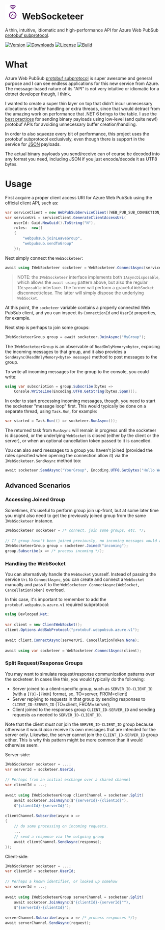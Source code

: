 ![Icon](https://raw.githubusercontent.com/devlooped/WebSocketeer/main/assets/img/icon.png) WebSocketeer
============

A thin, intuitive, idiomatic and high-performance API for 
Azure Web PubSub [protobuf subprotocol](https://docs.microsoft.com/en-us/azure/azure-web-pubsub/reference-protobuf-webpubsub-subprotocol).

[![Version](https://img.shields.io/nuget/v/WebSocketeer.svg?color=royalblue)](https://www.nuget.org/packages/WebSocketeer)
[![Downloads](https://img.shields.io/nuget/dt/WebSocketeer.svg?color=green)](https://www.nuget.org/packages/WebSocketeer)
[![License](https://img.shields.io/github/license/devlooped/WebSocketeer.svg?color=blue)](https://github.com/devlooped/WebSocketeer/blob/main/license.txt)
[![Build](https://github.com/devlooped/WebSocketeer/workflows/build/badge.svg?branch=main)](https://github.com/devlooped/WebSocketeer/actions)

# What

Azure Web PubSub [protobuf subprotocol](https://docs.microsoft.com/en-us/azure/azure-web-pubsub/reference-protobuf-webpubsub-subprotocol) 
is super awesome and general purpose and I can see endless applications 
for this new service from Azure. The message-based nature of its "API" is 
not very intuitive or idiomatic for a dotnet developer though, I think. 

I wanted to create a super thin layer on top that didn't incur unnecessary 
allocations or buffer handling or extra threads, since that would detract 
from the amazing work on performance that .NET 6 brings to the table. 
I use the [best practices](https://docs.microsoft.com/en-us/aspnet/core/grpc/performance?view=aspnetcore-5.0#send-binary-payloads) 
for sending binary payloads using low-level (and quite new!) protobuf 
APIs for avoiding unnecessary buffer creation/handling.

In order to also squeeze every bit of performance, this project uses the 
protobuf subprotocol exclusively, even though there is support in the service 
for [JSON](https://docs.microsoft.com/en-us/azure/azure-web-pubsub/reference-json-webpubsub-subprotocol) 
payloads.

The actual binary payloads you send/receive can of course be decoded into 
any format you need, including JSON if you just encode/decode it as UTF8 bytes.


# Usage

First acquire a proper client access URI for Azure Web PubSub using the 
official client API, such as:

```csharp
var serviceClient = new WebPubSubServiceClient([WEB_PUB_SUB_CONNECTION_STRING], [HUB_NAME]);
var serviceUri = serviceClient.GenerateClientAccessUri(
    userId: Guid.NewGuid().ToString("N"),
    roles:  new[]
    {
        "webpubsub.joinLeaveGroup",
        "webpubsub.sendToGroup"
    });
```

Next simply connect the `WebSocketeer`:

```csharp
await using IWebSocketeer socketeer = WebSocketeer.ConnectAsync(serviceUri);
```

> NOTE: the `IWebSocketeer` interface implements both `IAsyncDisposable`, 
> which allows the `await using` pattern above, but also the regular 
> `IDisposable` interface. The former will perform a graceful `WebSocket` 
> disconnect/close. The latter will simply dispose the underlying `WebSocket`.


At this point, the `socketeer` variable contains a properly connected 
Web PubSub client, and you can inspect its `ConnectionId` and `UserId`
properties, for example. 

Next step is perhaps to join some groups:

```csharp
IWebSocketeerGroup group = await socketeer.JoinAsync("MyGroup");
```

The `IWebSocketeerGroup` is an observable of `ReadOnlyMemory<byte>`, exposing 
the incoming messages to that group, and it also provides a 
`SendAsync(ReadOnlyMemory<byte> message)` method to post messages to the group.

To write all incoming messages for the group to the console, you could 
write:

```csharp
using var subscription = group.Subscribe(bytes => 
    Console.WriteLine(Encoding.UTF8.GetString(bytes.Span)));
```

In order to start processing incoming messages, though, you need to start 
the socketeer "message loop" first. This would typically be done on a separate thread, 
using `Task.Run`, for example:

```csharp
var started = Task.Run(() => socketeer.RunAsync());
```

The returned task from `RunAsync` will remain in progress until the socketeer is disposed, 
or the underlying `WebSocket` is closed (either by the client or the server), or when an 
optional cancellation token passed to it is cancelled.

You can also send messages to a group you haven't joined (provided the roles 
specified when opening the connection allow it) via the `IWebSocketeer.SendAsync` 
method too:

```csharp
await socketeer.SendAsync("YourGroup", Encoding.UTF8.GetBytes("Hello World"));
```

## Advanced Scenarios

### Accessing Joined Group

Sometimes, it's useful to perform group join up-front, but at some 
later time you might also need to get the previously joined group 
from the same `IWebSocketeer` instance. 

```csharp
IWebSocketeer socketeer = /* connect, join some groups, etc. */;

// If group hasn't been joined previously, no incoming messages would arrive in this case.
IWebSocketeerGroup group = socketeer.Joined("incoming");
group.Subscribe(x => /* process incoming */);
```


### Handling the WebSocket

You can alternatively handle the `WebSocket` yourself. Instead of passing the 
service `Uri` to `ConnectAsync`, you can create and connect a `WebSocket` manually 
and pass it to the `WebSocketeer.ConnectAsync(WebSocket, CancellationToken)` overload.

In this case, it's important to remember to add the `protobuf.webpubsub.azure.v1` 
required subprotocol:

```csharp
using Devlooped.Net;

var client = new ClientWebSocket();
client.Options.AddSubProtocol("protobuf.webpubsub.azure.v1");

await client.ConnectAsync(serverUri, CancellationToken.None);

await using var socketeer = WebSocketeer.ConnectAsync(client);
```


### Split Request/Response Groups

You may want to simulate request/response communication patterns over the 
socketeer. In cases like this, you would typically do the following:

- Server joined to a client-specific group, such as `SERVER_ID-CLIENT_ID` 
  (with a `[TO]-[FROM]` format, so, TO=server, FROM=client)
- Server replying to requests in that group by sending responses to 
  `CLIENT_ID-SERVER_ID` (TO=client, FROM=server);
- Client joined to the responses group `CLIENT_ID-SERVER_ID` and sending 
  requests as needed to `SERVER_ID-CLIENT_ID`.

Note that the client *must not* join the `SERVER_ID-CLIENT_ID` group because 
otherwise it would *also* receive its own messages that are intended for the 
server only. Likewise, the server cannot join the `CLIENT_ID-SERVER_ID` group 
either. This is why this pattern might be more common than it would otherwise
seem.

Server-side:

```csharp
IWebSocketeer socketeer = ...;
var serverId = socketeer.UserId;

// Perhaps from an initial exchange over a shared channel
var clientId = ...;

await using IWebSocketeerGroup clientChannel = socketeer.Split(
    await socketeer.JoinAsync($"{serverId}-{clientId}"), 
    $"{clientId}-{serverId}");

clientChannel.Subscribe(async x => 
{
    // do some processing on incoming requests.
    ...
    // send a response via the outgoing group
    await clientChannel.SendAsync(response);
});
```

Client-side:

```csharp
IWebSocketeer socketeer = ...;
var clientId = socketeer.UserId;

// Perhaps a known identifier, or looked up somehow
var serverId = ...;

await using IWebSocketeerGroup serverChannel = socketeer.Split(
    await socketeer.JoinAsync($"{clientId}-{serverId}""),
    $"{serverId}-{clientId}");

serverChannel.Subscribe(async x => /* process responses */);
await serverChannel.SendAsync(request);
```
